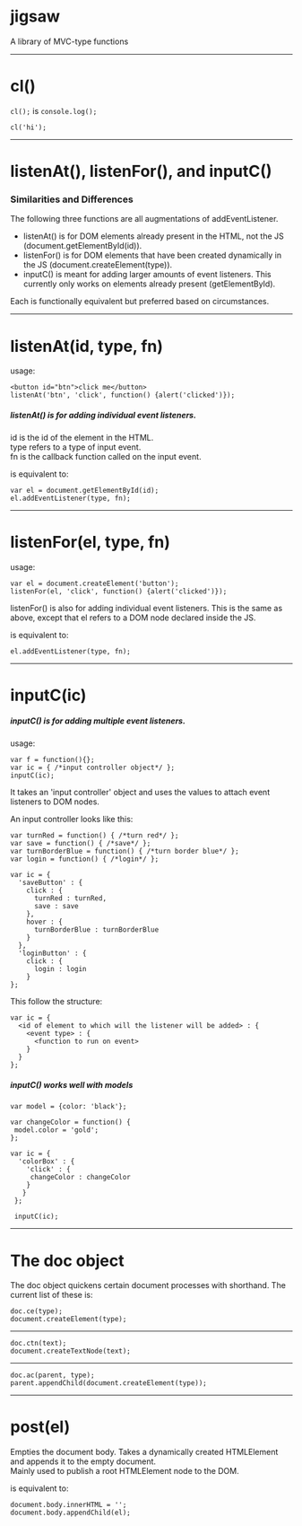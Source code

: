 # jigsaw
A library of MVC-type functions

----
# cl()

```cl();``` is ```console.log();```

```cl('hi');```

----

<h1>listenAt(), listenFor(), and inputC()</h1>

<h3>Similarities and Differences </h3>

The following three functions are all augmentations of addEventListener.

 - listenAt() is for DOM elements already present in the HTML, not the JS (document.getElementById(id)).
 - listenFor() is for DOM elements that have been created dynamically in the JS (document.createElement(type)).
 - inputC() is meant for adding larger amounts of event listeners. This currently only works on elements already present (getElementById).

Each is functionally equivalent but preferred based on circumstances.

----
# listenAt(id, type, fn) 

usage:
```
<button id="btn">click me</button>
listenAt('btn', 'click', function() {alert('clicked')});
```

<h5>listenAt() is for adding individual event listeners.<br></h5>

id is the id of the element in the HTML.<br>
type refers to a type of input event.<br>
fn is the callback function called on the input event.<br>

is equivalent to:

```
var el = document.getElementById(id);
el.addEventListener(type, fn);
```

----
# listenFor(el, type, fn)

usage:

```
var el = document.createElement('button');
listenFor(el, 'click', function() {alert('clicked')});
```

listenFor() is also for adding individual event listeners. This is the same as above, except that el refers to a DOM node declared inside the JS.

is equivalent to:
```
el.addEventListener(type, fn);
```
----
# inputC(ic)

<h5>inputC() is for adding multiple event listeners.</h5>

usage:
```
var f = function(){};
var ic = { /*input controller object*/ };
inputC(ic);
```

It takes an 'input controller' object and uses the values to attach event listeners to DOM nodes.

An input controller looks like this:

```
var turnRed = function() { /*turn red*/ };
var save = function() { /*save*/ };
var turnBorderBlue = function() { /*turn border blue*/ };
var login = function() { /*login*/ };

var ic = {
  'saveButton' : {
    click : {
      turnRed : turnRed,
      save : save
    },
    hover : {
      turnBorderBlue : turnBorderBlue
    }
  },
  'loginButton' : {
    click : {
      login : login
    }
};
```

This follow the structure:
```
var ic = {
  <id of element to which will the listener will be added> : {
    <event type> : {
      <function to run on event>
    }
  }
};
```
<h5>inputC() works well with models</h5>

```
var model = {color: 'black'};

var changeColor = function() {
 model.color = 'gold';
};

var ic = {
  'colorBox' : {
    'click' : {
     changeColor : changeColor
    }
   } 
 };
 
 inputC(ic);
```

----

# The doc object

The doc object quickens certain document processes with shorthand. The current list of these is:

```
doc.ce(type);
document.createElement(type);
```
----
```
doc.ctn(text);
document.createTextNode(text);
```
----
```
doc.ac(parent, type);
parent.appendChild(document.createElement(type));
```

----

# post(el)

Empties the document body. Takes a dynamically created HTMLElement and appends it to the empty document.<br>
Mainly used to publish a root HTMLElement node to the DOM.

is equivalent to:

```
document.body.innerHTML = '';
document.body.appendChild(el);
```
